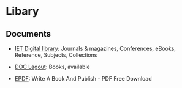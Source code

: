 # Libary


## Documents

- [IET Digital library](https://digital-library.theiet.org/): Journals & magazines, Conferences, eBooks, Reference, Subjects, Collections

- [DOC Lagout](https://doc.lagout.org/): Books, available

- [EPDF](https://epdf.pub/): Write A Book And Publish - PDF Free Download

